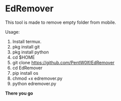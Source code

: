 # EdRemover
This tool is made to remove empty folder from mobile.

Usage: 

1) Install termux.
2) pkg install git
3) pkg install python
4) cd $HOME
5) git clone https://github.com/PentW0lf/EdRemover
6) cd EdRemover
7) pip install os
8) chmod +x edremover.py
9) python edremover.py

<b> There you go </b>
